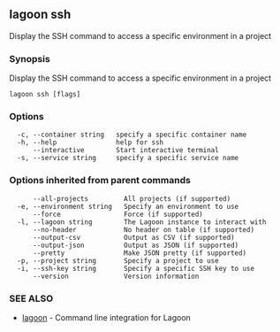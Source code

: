## lagoon ssh

Display the SSH command to access a specific environment in a project

### Synopsis

Display the SSH command to access a specific environment in a project

```
lagoon ssh [flags]
```

### Options

```
  -c, --container string   specify a specific container name
  -h, --help               help for ssh
      --interactive        Start interactive terminal
  -s, --service string     specify a specific service name
```

### Options inherited from parent commands

```
      --all-projects         All projects (if supported)
  -e, --environment string   Specify an environment to use
      --force                Force (if supported)
  -l, --lagoon string        The Lagoon instance to interact with
      --no-header            No header on table (if supported)
      --output-csv           Output as CSV (if supported)
      --output-json          Output as JSON (if supported)
      --pretty               Make JSON pretty (if supported)
  -p, --project string       Specify a project to use
  -i, --ssh-key string       Specify a specific SSH key to use
      --version              Version information
```

### SEE ALSO

* [lagoon](lagoon.md)	 - Command line integration for Lagoon

